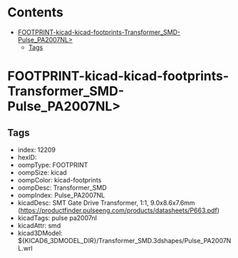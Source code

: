 



Contents
========

* [FOOTPRINT-kicad-kicad-footprints-Transformer_SMD-Pulse_PA2007NL>](#footprint-kicad-kicad-footprints-transformer_smd-pulse_pa2007nl)
	* [Tags](#tags)

# FOOTPRINT-kicad-kicad-footprints-Transformer_SMD-Pulse_PA2007NL>

## Tags

- index: 12209
- hexID: 
- oompType: FOOTPRINT
- oompSize: kicad
- oompColor: kicad-footprints
- oompDesc: Transformer_SMD
- oompIndex: Pulse_PA2007NL
- kicadDesc: SMT Gate Drive Transformer, 1:1, 9.0x8.6x7.6mm (https://productfinder.pulseeng.com/products/datasheets/P663.pdf)
- kicadTags: pulse pa2007nl
- kicadAttr: smd
- kicad3DModel: ${KICAD6_3DMODEL_DIR}/Transformer_SMD.3dshapes/Pulse_PA2007NL.wrl
